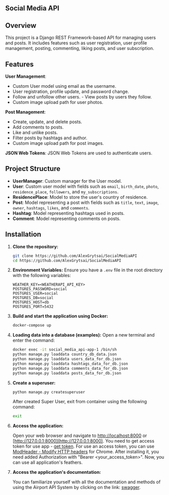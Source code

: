 
## Social Media API  
  
## Overview  

This project is a Django REST Framework-based API for managing users and posts. It includes features such as user registration, user profile management, posting, commenting, liking posts, and user subscription.   

## Features  
  
**User Management**: 
 - Custom User model using email as the username. 
 - User registration, profile update, and password change. 
 - Follow and unfollow other users. - View posts by users they follow. 
 - Custom image upload path for user photos. 

**Post Management**: 
 - Create, update, and delete posts. 
 - Add comments to posts. 
 - Like and unlike posts.
 - Filter posts by hashtags and author.
 - Custom image upload path for post images.

**JSON Web Tokens**: JSON Web Tokens are used to authenticate users. 

## Project Structure

- **UserManager**: Custom manager for the User model.
- **User**: Custom user model with fields such as `email`, `birth_date`, `photo`, `residence_place`, `followers`, and `my_subscriptions`.
- **ResidencePlace**: Model to store the user's country of residence.
- **Post**: Model representing a post with fields such as `title`, `text`, `image`, `owner`, `hashtags`, `likes`, and `comments`.
- **Hashtag**: Model representing hashtags used in posts.
- **Comment**: Model representing comments on posts.
  

## Installation

1. **Clone the repository:**
    ```sh
    git clone https://github.com/AlexGrytsai/SocialMediaAPI
    cd https://github.com/AlexGrytsai/SocialMediaAPI
    ```
2. **Environment Variables:**
		Ensure you have a `.env` file in the root directory with the following variables:
		
	```env
	WEATHER_KEY=<WEATHERAPI_API_KEY>
	POSTGRES_PASSWORD=social
	POSTGRES_USER=social
	POSTGRES_DB=social
	POSTGRES_HOST=db
	POSTGRES_PORT=5432
	```
		
3. **Build and start the application using Docker:**
    ```sh
    docker-compose up
    ```
4. **Loading data into a database (examples):**
	Open a new terminal and enter the command:
	```sh
    docker exec -it social_media_api-app-1 /bin/sh
    python manage.py loaddata country_db_data.json
    python manage.py loaddata users_data_for_db.json
    python manage.py loaddata hashtags_data_for_db.json
    python manage.py loaddata comments_data_for_db.json
    python manage.py loaddata posts_data_for_db.json
    ```
5. **Create a superuser:**
	```sh
    python manage.py createsuperuser
    ```
    After created Super User, exit from container using the following command:
    ```sh
    exit
    ```
    
6. **Access the application:**
    
    Open your web browser and navigate to [http://localhost:8000](http://localhost:8000) or [http://127.0.0.1:8000](http://127.0.0.1:8000).
	You need to get access token for use app - [get token](http://127.0.0.1:8000/api/v1/token/).
	For use an access token, you can use [ModHeader - Modify HTTP headers](https://chromewebstore.google.com/detail/modheader-modify-http-hea/idgpnmonknjnojddfkpgkljpfnnfcklj?pli=1) for Chrome. After installing it, you need added Authorization with "Bearer <your_access_token>".
	Now, you can use all application's feathers.
	
7. **Access the application's documentation:**
    
    You can familiarize yourself with all the documentation and methods of using the Airport API System by clicking on the link: [swagger](http://localhost:8000/api/v1/doc/swagger/).
